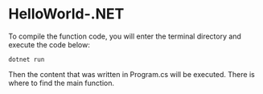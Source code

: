 # HelloWorld-.NET
To compile the function code, you will enter the terminal directory and execute the code below:

```dotnet run```

Then the content that was written in Program.cs will be executed. There is where to find the main function.
